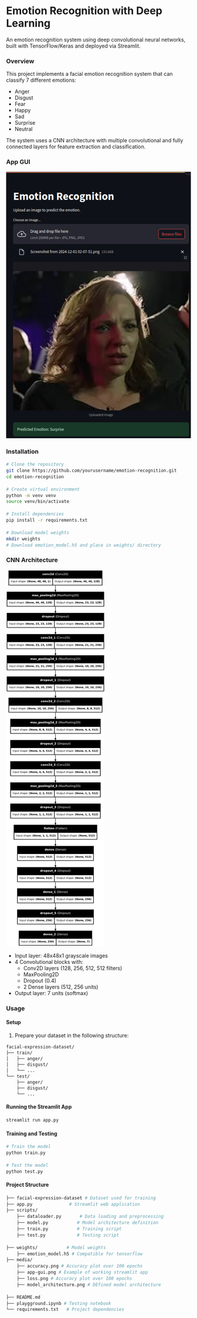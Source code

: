 # Emotion Recognition with Deep Learning
An emotion recognition system using deep convolutional neural networks, built with TensorFlow/Keras and deployed via Streamlit.


### Overview
This project implements a facial emotion recognition system that can classify 7 different emotions:

- Anger
- Disgust
- Fear
- Happy
- Sad
- Surprise
- Neutral

The system uses a CNN architecture with multiple convolutional and fully connected layers for feature extraction and classification.

### App GUI

![alt text](media/app-gui.png)

### Installation
```bash
# Clone the repository
git clone https://github.com/yourusername/emotion-recognition.git
cd emotion-recognition

# Create virtual environment
python -m venv venv
source venv/bin/activate

# Install dependencies
pip install -r requirements.txt

# Download model weights
mkdir weights
# Download emotion_model.h5 and place in weights/ directory
```

### CNN Architecture

![alt text](media/model_architecture.png)

- Input layer: 48x48x1 grayscale images 
- 4 Convolutional blocks with:
    - Conv2D layers (128, 256, 512, 512 filters)
    - MaxPooling2D
    - Dropout (0.4)
    - 2 Dense layers (512, 256 units)
- Output layer: 7 units (softmax)

### Usage

#### Setup

1. Prepare your dataset in the following structure:

```
facial-expression-dataset/
├── train/
│   ├── anger/
│   ├── disgust/
│   └── ...
└── test/
    ├── anger/
    ├── disgust/
    └── ...
```
#### Running the Streamlit App

```bash 
streamlit run app.py
```

#### Training and Testing
```bash
# Train the model
python train.py

# Test the model
python test.py
```

#### Project Structure

```bash
├── facial-expression-dataset # Dataset used for training
├── app.py              # Streamlit web application
├── scripts/
    ├── dataloader.py       # Data loading and preprocessing
    ├── model.py           # Model architecture definition
    ├── train.py           # Training script
    ├── test.py            # Testing script

├── weights/           # Model weights
    ├── emotion_model.h5 # Compatible for tensorflow
├── media/
    ├── accuracy.png # Accuracy plot over 100 epochs
    ├── app-gui.png # Example of working streamlit app
    ├── loss.png # Accuracy plot over 100 epochs
    ├── model_architecture.png # DEfined model architecture

├── README.md
├── playgground.ipynb # Testing notebook
└── requirements.txt   # Project dependencies
```